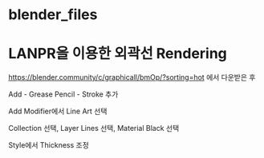# blender_files


# LANPR을 이용한 외곽선 Rendering
https://blender.community/c/graphicall/bmOp/?sorting=hot 에서 다운받은 후

Add - Grease Pencil - Stroke 추가

Add Modifier에서 Line Art 선택

Collection 선택, Layer Lines 선택, Material Black 선택

Style에서 Thickness 조정


